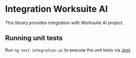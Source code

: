 # Integration Worksuite AI

This library provides integration with Worksuite AI project.

## Running unit tests

Run `ng test integration-ai` to execute the unit tests via [Jest](https://jestjs.io).
